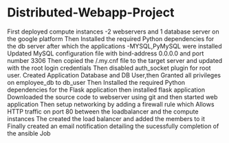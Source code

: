 # Distributed-Webapp-Project
First deployed compute instances -2 webservers and 1 database server on the google platform
Then Installed the required Python dependencies for the db server after which the applications -MYSQL,PyMySQL were installed
Updated MySQL configuration file with bind-address 0.0.0.0 and port number 3306
Then copied the /.my.cnf file to the target server and updated with the root login credentials
Then disabled auth_socket plugin for root user.
Created  Application Database and DB User,then Granted all privileges on employee_db to db_user
Then Installed the required Python dependencies for the Flask application then installed flask application 
Downloaded the source code to webserver using git and then started web application
Then setup networking by adding a firewall rule which Allows HTTP traffic on port 80 between the loadbalancer and the compute instances
The created the load balancer and added the members to it
Finally created an email notification detailing the sucessfully completion of the ansible Job
